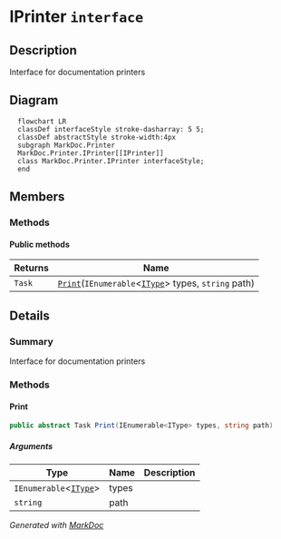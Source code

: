 # IPrinter `interface`

## Description
Interface for documentation printers

## Diagram
```mermaid
  flowchart LR
  classDef interfaceStyle stroke-dasharray: 5 5;
  classDef abstractStyle stroke-width:4px
  subgraph MarkDoc.Printer
  MarkDoc.Printer.IPrinter[[IPrinter]]
  class MarkDoc.Printer.IPrinter interfaceStyle;
  end
```

## Members
### Methods
#### Public  methods
| Returns | Name |
| --- | --- |
| `Task` | [`Print`](markdoc/printer/IPrinter.md#print)(`IEnumerable`&lt;[`IType`](../members/types/IType.md)&gt; types, `string` path) |

## Details
### Summary
Interface for documentation printers

### Methods
#### Print
```csharp
public abstract Task Print(IEnumerable<IType> types, string path)
```
##### Arguments
| Type | Name | Description |
| --- | --- | --- |
| `IEnumerable`&lt;[`IType`](../members/types/IType.md)&gt; | types |   |
| `string` | path |   |

*Generated with* [*MarkDoc*](https://github.com/hailstorm75/MarkDoc.Core)
